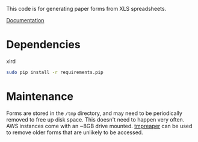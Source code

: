 This code is for generating paper forms from XLS spreadsheets.

[Documentation](https://code.google.com/p/opendatakit/wiki/ScanXLSFormDocumentation)

# Dependencies

xlrd

```bash
sudo pip install -r requirements.pip
```

# Maintenance

Forms are stored in the `/tmp` directory, and may need to be periodically removed to free up disk space.
This doesn't need to happen very often. AWS instances come with an ~8GB drive mounted.
[tmpreaper](http://manpages.ubuntu.com/manpages/hardy/man8/tmpreaper.8.html>) can be used to remove older forms that are unlikely to be accessed.

